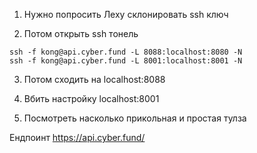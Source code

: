 1. Нужно попросить Леху склонировать ssh ключ

2. Потом открыть ssh тонель
```
ssh -f kong@api.cyber.fund -L 8088:localhost:8080 -N
ssh -f kong@api.cyber.fund -L 8001:localhost:8001 -N
```
3. Потом сходить на localhost:8088
4. Вбить настройку localhost:8001

5. Посмотреть насколько прикольная и простая тулза

Ендпоинт https://api.cyber.fund/
